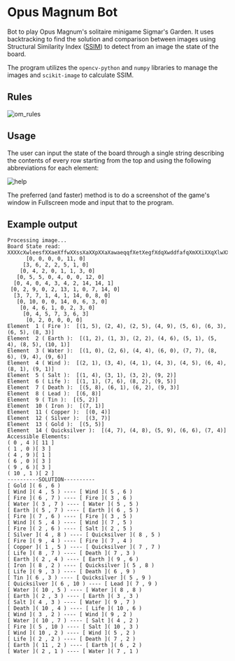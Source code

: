 # Opus Magnum Bot
Bot to play Opus Magnum's solitaire minigame Sigmar's Garden. It uses backtracking to find the solution and comparison between images using Structural Similarity Index ([SSIM](https://en.wikipedia.org/wiki/Structural_similarity)) to detect from an image the state of the board.

The program utilizes the `opencv-python` and `numpy` libraries to manage the images and `scikit-image` to calculate SSIM. 
## Rules
![om_rules](https://user-images.githubusercontent.com/43313293/123773336-e44b4c00-d8cc-11eb-8a3f-1066120a7ba6.png)


## Usage
The user can input the state of the board through a single string describing the contents of every row starting from the top and using the following abbreviations for each element:

![help](https://user-images.githubusercontent.com/43313293/123773432-f331fe80-d8cc-11eb-9b2f-7cfb43395859.png)

The preferred (and faster) method is to do a screenshot of the game's window in Fullscreen mode and input that to the program. 

## Example output
    Processing image...
    Board State read: XXXXcXwleesfXXaeXffwXXssXaXXpXXaXawaeqqfXetXegfXdqXwddfafqXmXXiXXqXlwXXalfXewXXasdwlwXeXXXX
          [0, 0, 0, 0, 11, 0]
         [3, 6, 2, 2, 5, 1, 0]
        [0, 4, 2, 0, 1, 1, 3, 0]
       [0, 5, 5, 0, 4, 0, 0, 12, 0]
      [0, 4, 0, 4, 3, 4, 2, 14, 14, 1]
     [0, 2, 9, 0, 2, 13, 1, 0, 7, 14, 0]
      [3, 7, 7, 1, 4, 1, 14, 0, 8, 0]
       [0, 10, 0, 0, 14, 0, 6, 3, 0]
        [0, 4, 6, 1, 0, 2, 3, 0]
         [0, 4, 5, 7, 3, 6, 3]
          [0, 2, 0, 0, 0, 0]
    Element  1 ( Fire ):  [(1, 5), (2, 4), (2, 5), (4, 9), (5, 6), (6, 3), (6, 5), (8, 3)]
    Element  2 ( Earth ):  [(1, 2), (1, 3), (2, 2), (4, 6), (5, 1), (5, 4), (8, 5), (10, 1)]
    Element  3 ( Water ):  [(1, 0), (2, 6), (4, 4), (6, 0), (7, 7), (8, 6), (9, 4), (9, 6)]
    Element  4 ( Wind ):  [(2, 1), (3, 4), (4, 1), (4, 3), (4, 5), (6, 4), (8, 1), (9, 1)]
    Element  5 ( Salt ):  [(1, 4), (3, 1), (3, 2), (9, 2)]
    Element  6 ( Life ):  [(1, 1), (7, 6), (8, 2), (9, 5)]
    Element  7 ( Death ):  [(5, 8), (6, 1), (6, 2), (9, 3)]
    Element  8 ( Lead ):  [(6, 8)]
    Element  9 ( Tin ):  [(5, 2)]
    Element  10 ( Iron ):  [(7, 1)]
    Element  11 ( Copper ):  [(0, 4)]
    Element  12 ( Silver ):  [(3, 7)]
    Element  13 ( Gold ):  [(5, 5)]
    Element  14 ( Quicksilver ):  [(4, 7), (4, 8), (5, 9), (6, 6), (7, 4)]
    Accessible Elements:
    ( 0 , 4 )[ 11 ]
    ( 1 , 0 )[ 3 ]
    ( 4 , 9 )[ 1 ]
    ( 6 , 0 )[ 3 ]
    ( 9 , 6 )[ 3 ]
    ( 10 , 1 )[ 2 ]
    ----------SOLUTION----------
    [ Gold ]( 6 , 6 )
    [ Wind ]( 4 , 5 ) ---- [ Wind ]( 5 , 6 )
    [ Fire ]( 6 , 7 ) ---- [ Fire ]( 3 , 6 )
    [ Water ]( 3 , 7 ) ---- [ Water ]( 5 , 5 )
    [ Earth ]( 5 , 7 ) ---- [ Earth ]( 6 , 5 )
    [ Fire ]( 7 , 6 ) ---- [ Fire ]( 3 , 5 )
    [ Wind ]( 5 , 4 ) ---- [ Wind ]( 7 , 5 )
    [ Fire ]( 2 , 6 ) ---- [ Salt ]( 2 , 5 )
    [ Silver ]( 4 , 8 ) ---- [ Quicksilver ]( 8 , 5 )
    [ Fire ]( 9 , 4 ) ---- [ Fire ]( 7 , 4 )
    [ Copper ]( 1 , 5 ) ---- [ Quicksilver ]( 7 , 7 )
    [ Life ]( 8 , 7 ) ---- [ Death ]( 7 , 3 )
    [ Earth ]( 2 , 4 ) ---- [ Earth ]( 9 , 6 )
    [ Iron ]( 8 , 2 ) ---- [ Quicksilver ]( 5 , 8 )
    [ Life ]( 9 , 3 ) ---- [ Death ]( 6 , 9 )
    [ Tin ]( 6 , 3 ) ---- [ Quicksilver ]( 5 , 9 )
    [ Quicksilver ]( 6 , 10 ) ---- [ Lead ]( 7 , 9 )
    [ Water ]( 10 , 5 ) ---- [ Water ]( 8 , 8 )
    [ Earth ]( 2 , 3 ) ---- [ Earth ]( 3 , 3 )
    [ Salt ]( 4 , 3 ) ---- [ Water ]( 9 , 7 )
    [ Death ]( 10 , 4 ) ---- [ Life ]( 10 , 6 )
    [ Wind ]( 3 , 2 ) ---- [ Wind ]( 9 , 2 )
    [ Water ]( 10 , 7 ) ---- [ Salt ]( 4 , 2 )
    [ Fire ]( 5 , 10 ) ---- [ Salt ]( 10 , 3 )
    [ Wind ]( 10 , 2 ) ---- [ Wind ]( 5 , 2 )
    [ Life ]( 2 , 2 ) ---- [ Death ]( 7 , 2 )
    [ Earth ]( 11 , 2 ) ---- [ Earth ]( 6 , 2 )
    [ Water ]( 2 , 1 ) ---- [ Water ]( 7 , 1 )